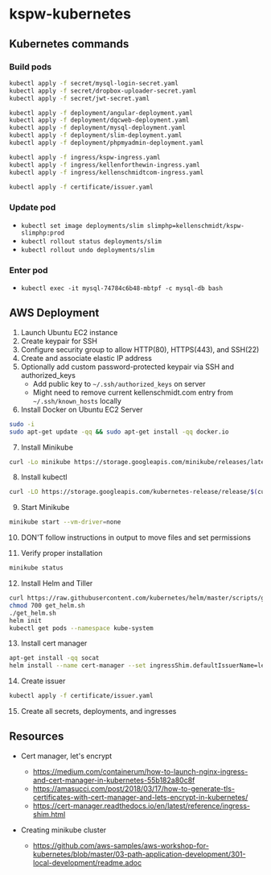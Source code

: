 # kspw-kubernetes

## Kubernetes commands

### Build pods

```sh
kubectl apply -f secret/mysql-login-secret.yaml
kubectl apply -f secret/dropbox-uploader-secret.yaml
kubectl apply -f secret/jwt-secret.yaml
```

```sh
kubectl apply -f deployment/angular-deployment.yaml
kubectl apply -f deployment/dqcweb-deployment.yaml
kubectl apply -f deployment/mysql-deployment.yaml
kubectl apply -f deployment/slim-deployment.yaml
kubectl apply -f deployment/phpmyadmin-deployment.yaml
```

```sh
kubectl apply -f ingress/kspw-ingress.yaml
kubectl apply -f ingress/kellenforthewin-ingress.yaml
kubectl apply -f ingress/kellenschmidtcom-ingress.yaml
```

```sh
kubectl apply -f certificate/issuer.yaml
```

### Update pod

- `kubectl set image deployments/slim slimphp=kellenschmidt/kspw-slimphp:prod`
- `kubectl rollout status deployments/slim`
- `kubectl rollout undo deployments/slim`

### Enter pod

- `kubectl exec -it mysql-74784c6b48-mbtpf -c mysql-db bash`

## AWS Deployment

1. Launch Ubuntu EC2 instance
2. Create keypair for SSH
3. Configure security group to allow HTTP(80), HTTPS(443), and SSH(22)
4. Create and associate elastic IP address
5. Optionally add custom password-protected keypair via SSH and authorized_keys
    * Add public key to `~/.ssh/authorized_keys` on server
    * Might need to remove current kellenschmidt.com entry from `~/.ssh/known_hosts` locally
6. Install Docker on Ubuntu EC2 Server

```sh
sudo -i
sudo apt-get update -qq && sudo apt-get install -qq docker.io
```

7. Install Minikube

```sh
curl -Lo minikube https://storage.googleapis.com/minikube/releases/latest/minikube-linux-amd64 && chmod +x minikube && mv minikube /usr/local/bin/
```

8. Install kubectl

```sh
curl -LO https://storage.googleapis.com/kubernetes-release/release/$(curl -s https://storage.googleapis.com/kubernetes-release/release/stable.txt)/bin/linux/amd64/kubectl && chmod +x ./kubectl && sudo mv ./kubectl /usr/local/bin/kubectl
```

9. Start Minikube

```sh
minikube start --vm-driver=none
```

10. DON'T follow instructions in output to move files and set permissions

11. Verify proper installation

```sh
minikube status
```

12. Install Helm and Tiller

```sh
curl https://raw.githubusercontent.com/kubernetes/helm/master/scripts/get > get_helm.sh
chmod 700 get_helm.sh
./get_helm.sh
helm init
kubectl get pods --namespace kube-system
```

13. Install cert manager

```sh
apt-get install -qq socat
helm install --name cert-manager --set ingressShim.defaultIssuerName=letsencrypt-prod2 --set ingressShim.defaultIssuerKind=ClusterIssuer stable/cert-manager
```

14. Create issuer

```sh
kubectl apply -f certificate/issuer.yaml
```

15. Create all secrets, deployments, and ingresses

## Resources

- Cert manager, let's encrypt
    - https://medium.com/containerum/how-to-launch-nginx-ingress-and-cert-manager-in-kubernetes-55b182a80c8f
    - https://amasucci.com/post/2018/03/17/how-to-generate-tls-certificates-with-cert-manager-and-lets-encrypt-in-kubernetes/
    - https://cert-manager.readthedocs.io/en/latest/reference/ingress-shim.html

- Creating minikube cluster
    - https://github.com/aws-samples/aws-workshop-for-kubernetes/blob/master/03-path-application-development/301-local-development/readme.adoc
